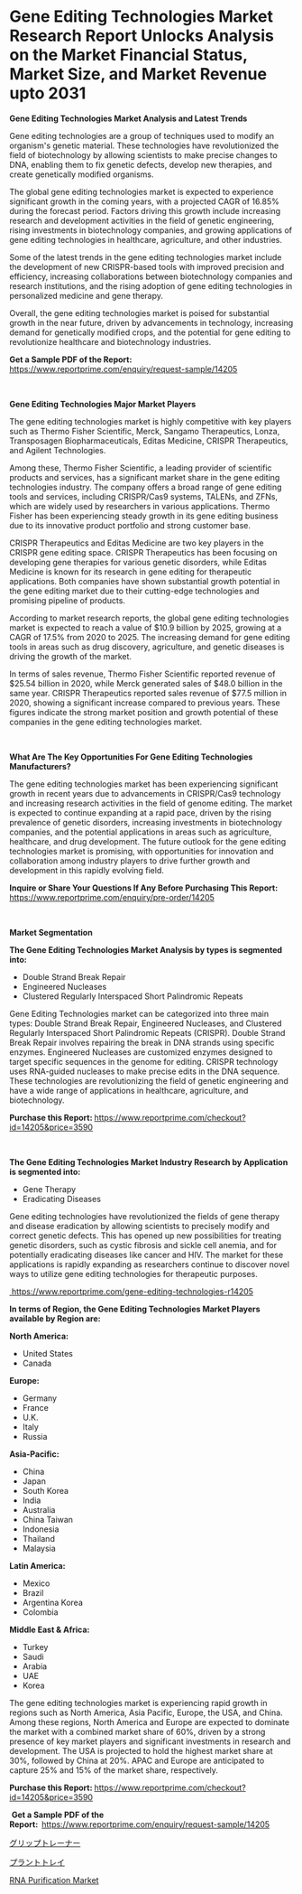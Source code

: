 <p><h1>Gene Editing Technologies Market Research Report Unlocks Analysis on the Market Financial Status, Market Size, and Market Revenue upto 2031</h1></p><p><strong>Gene Editing Technologies Market Analysis and Latest Trends</strong></p>
<p><p>Gene editing technologies are a group of techniques used to modify an organism's genetic material. These technologies have revolutionized the field of biotechnology by allowing scientists to make precise changes to DNA, enabling them to fix genetic defects, develop new therapies, and create genetically modified organisms.</p><p>The global gene editing technologies market is expected to experience significant growth in the coming years, with a projected CAGR of 16.85% during the forecast period. Factors driving this growth include increasing research and development activities in the field of genetic engineering, rising investments in biotechnology companies, and growing applications of gene editing technologies in healthcare, agriculture, and other industries.</p><p>Some of the latest trends in the gene editing technologies market include the development of new CRISPR-based tools with improved precision and efficiency, increasing collaborations between biotechnology companies and research institutions, and the rising adoption of gene editing technologies in personalized medicine and gene therapy.</p><p>Overall, the gene editing technologies market is poised for substantial growth in the near future, driven by advancements in technology, increasing demand for genetically modified crops, and the potential for gene editing to revolutionize healthcare and biotechnology industries.</p></p>
<p><strong>Get a Sample PDF of the Report:&nbsp;</strong> <a href="https://www.reportprime.com/enquiry/request-sample/14205">https://www.reportprime.com/enquiry/request-sample/14205</a></p>
<p>&nbsp;</p>
<p><strong>Gene Editing Technologies Major Market Players</strong></p>
<p><p>The gene editing technologies market is highly competitive with key players such as Thermo Fisher Scientific, Merck, Sangamo Therapeutics, Lonza, Transposagen Biopharmaceuticals, Editas Medicine, CRISPR Therapeutics, and Agilent Technologies. </p><p>Among these, Thermo Fisher Scientific, a leading provider of scientific products and services, has a significant market share in the gene editing technologies industry. The company offers a broad range of gene editing tools and services, including CRISPR/Cas9 systems, TALENs, and ZFNs, which are widely used by researchers in various applications. Thermo Fisher has been experiencing steady growth in its gene editing business due to its innovative product portfolio and strong customer base.</p><p>CRISPR Therapeutics and Editas Medicine are two key players in the CRISPR gene editing space. CRISPR Therapeutics has been focusing on developing gene therapies for various genetic disorders, while Editas Medicine is known for its research in gene editing for therapeutic applications. Both companies have shown substantial growth potential in the gene editing market due to their cutting-edge technologies and promising pipeline of products.</p><p>According to market research reports, the global gene editing technologies market is expected to reach a value of $10.9 billion by 2025, growing at a CAGR of 17.5% from 2020 to 2025. The increasing demand for gene editing tools in areas such as drug discovery, agriculture, and genetic diseases is driving the growth of the market. </p><p>In terms of sales revenue, Thermo Fisher Scientific reported revenue of $25.54 billion in 2020, while Merck generated sales of $48.0 billion in the same year. CRISPR Therapeutics reported sales revenue of $77.5 million in 2020, showing a significant increase compared to previous years. These figures indicate the strong market position and growth potential of these companies in the gene editing technologies market.</p></p>
<p>&nbsp;</p>
<p><strong>What Are The Key Opportunities For Gene Editing Technologies Manufacturers?</strong></p>
<p><p>The gene editing technologies market has been experiencing significant growth in recent years due to advancements in CRISPR/Cas9 technology and increasing research activities in the field of genome editing. The market is expected to continue expanding at a rapid pace, driven by the rising prevalence of genetic disorders, increasing investments in biotechnology companies, and the potential applications in areas such as agriculture, healthcare, and drug development. The future outlook for the gene editing technologies market is promising, with opportunities for innovation and collaboration among industry players to drive further growth and development in this rapidly evolving field.</p></p>
<p><strong>Inquire or Share Your Questions If Any Before Purchasing This Report:</strong> <a href="https://www.reportprime.com/enquiry/pre-order/14205">https://www.reportprime.com/enquiry/pre-order/14205</a></p>
<p>&nbsp;</p>
<p><strong>Market Segmentation</strong></p>
<p><strong>The Gene Editing Technologies Market Analysis by types is segmented into:</strong></p>
<p><ul><li>Double Strand Break Repair</li><li>Engineered Nucleases</li><li>Clustered Regularly Interspaced Short Palindromic Repeats</li></ul></p>
<p><p>Gene Editing Technologies market can be categorized into three main types: Double Strand Break Repair, Engineered Nucleases, and Clustered Regularly Interspaced Short Palindromic Repeats (CRISPR). Double Strand Break Repair involves repairing the break in DNA strands using specific enzymes. Engineered Nucleases are customized enzymes designed to target specific sequences in the genome for editing. CRISPR technology uses RNA-guided nucleases to make precise edits in the DNA sequence. These technologies are revolutionizing the field of genetic engineering and have a wide range of applications in healthcare, agriculture, and biotechnology.</p></p>
<p><strong>Purchase this Report:&nbsp;</strong><a href="https://www.reportprime.com/checkout?id=14205&price=3590">https://www.reportprime.com/checkout?id=14205&price=3590</a></p>
<p>&nbsp;</p>
<p><strong>The Gene Editing Technologies Market Industry Research by Application is segmented into:</strong></p>
<p><ul><li>Gene Therapy</li><li>Eradicating Diseases</li></ul></p>
<p><p>Gene editing technologies have revolutionized the fields of gene therapy and disease eradication by allowing scientists to precisely modify and correct genetic defects. This has opened up new possibilities for treating genetic disorders, such as cystic fibrosis and sickle cell anemia, and for potentially eradicating diseases like cancer and HIV. The market for these applications is rapidly expanding as researchers continue to discover novel ways to utilize gene editing technologies for therapeutic purposes.</p></p>
<p><a href="https://www.reportprime.com/gene-editing-technologies-r14205">&nbsp;https://www.reportprime.com/gene-editing-technologies-r14205</a></p>
<p><strong>In terms of Region, the Gene Editing Technologies Market Players available by Region are:</strong></p>
<p>
    <p> <strong> North America: </strong>
        <ul>
            <li>United States</li>
            <li>Canada</li>
        </ul>
        </p> 
    <p> <strong> Europe: </strong>
        <ul>
            <li>Germany</li>
            <li>France</li>
            <li>U.K.</li>
            <li>Italy</li>
            <li>Russia</li>
        </ul>
        </p> 
    <p> <strong> Asia-Pacific: </strong>
        <ul>
            <li>China</li>
            <li>Japan</li>
            <li>South Korea</li>
            <li>India</li>
            <li>Australia</li>
            <li>China Taiwan</li>
            <li>Indonesia</li>
            <li>Thailand</li>
            <li>Malaysia</li>
        </ul>
        </p> 
    <p> <strong> Latin America: </strong>
        <ul>
            <li>Mexico</li>
            <li>Brazil</li>
            <li>Argentina Korea</li>
            <li>Colombia</li>
        </ul>
        </p> 
    <p> <strong> Middle East & Africa: </strong>
        <ul>
            <li>Turkey</li>
            <li>Saudi</li>
            <li>Arabia</li>
            <li>UAE</li>
            <li>Korea</li>
        </ul>
    </p>
    </p>
<p><p>The gene editing technologies market is experiencing rapid growth in regions such as North America, Asia Pacific, Europe, the USA, and China. Among these regions, North America and Europe are expected to dominate the market with a combined market share of 60%, driven by a strong presence of key market players and significant investments in research and development. The USA is projected to hold the highest market share at 30%, followed by China at 20%. APAC and Europe are anticipated to capture 25% and 15% of the market share, respectively.</p></p>
<p><strong>Purchase this Report: </strong><a href="https://www.reportprime.com/checkout?id=14205&price=3590">https://www.reportprime.com/checkout?id=14205&price=3590</a></p>
<p>&nbsp;<strong>Get a Sample PDF of the Report:&nbsp;&nbsp;</strong><a href="https://www.reportprime.com/enquiry/request-sample/14205">https://www.reportprime.com/enquiry/request-sample/14205</a></p>
<p><strong></strong></p>
<p><p><a href="https://github.com/KaydenJohns1964/Market-Research-Report-List-1/blob/main/382375625194.md">グリップトレーナー</a></p><p><a href="https://github.com/marbadji/Market-Research-Report-List-1/blob/main/875168225193.md">プラントトレイ</a></p><p><a href="https://github.com/mancsybtousav/Market-Research-Report-List-2/blob/main/rna-purification-market.md">RNA Purification Market</a></p></p>